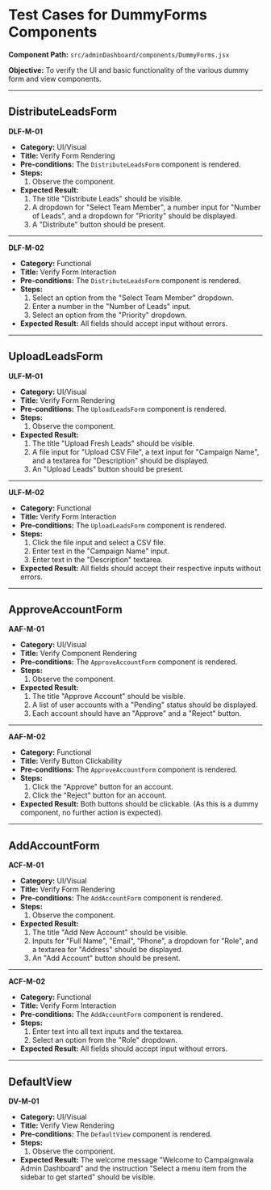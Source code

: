 # Test Cases for DummyForms Components

**Component Path:** `src/adminDashboard/components/DummyForms.jsx`

**Objective:** To verify the UI and basic functionality of the various dummy form and view components.

---

## DistributeLeadsForm

**DLF-M-01**
- **Category:** UI/Visual
- **Title:** Verify Form Rendering
- **Pre-conditions:** The `DistributeLeadsForm` component is rendered.
- **Steps:**
  1. Observe the component.
- **Expected Result:** 
  1. The title "Distribute Leads" should be visible.
  2. A dropdown for "Select Team Member", a number input for "Number of Leads", and a dropdown for "Priority" should be displayed.
  3. A "Distribute" button should be present.

---

**DLF-M-02**
- **Category:** Functional
- **Title:** Verify Form Interaction
- **Pre-conditions:** The `DistributeLeadsForm` component is rendered.
- **Steps:**
  1. Select an option from the "Select Team Member" dropdown.
  2. Enter a number in the "Number of Leads" input.
  3. Select an option from the "Priority" dropdown.
- **Expected Result:** All fields should accept input without errors.

---

## UploadLeadsForm

**ULF-M-01**
- **Category:** UI/Visual
- **Title:** Verify Form Rendering
- **Pre-conditions:** The `UploadLeadsForm` component is rendered.
- **Steps:**
  1. Observe the component.
- **Expected Result:** 
  1. The title "Upload Fresh Leads" should be visible.
  2. A file input for "Upload CSV File", a text input for "Campaign Name", and a textarea for "Description" should be displayed.
  3. An "Upload Leads" button should be present.

---

**ULF-M-02**
- **Category:** Functional
- **Title:** Verify Form Interaction
- **Pre-conditions:** The `UploadLeadsForm` component is rendered.
- **Steps:**
  1. Click the file input and select a CSV file.
  2. Enter text in the "Campaign Name" input.
  3. Enter text in the "Description" textarea.
- **Expected Result:** All fields should accept their respective inputs without errors.

---

## ApproveAccountForm

**AAF-M-01**
- **Category:** UI/Visual
- **Title:** Verify Component Rendering
- **Pre-conditions:** The `ApproveAccountForm` component is rendered.
- **Steps:**
  1. Observe the component.
- **Expected Result:** 
  1. The title "Approve Account" should be visible.
  2. A list of user accounts with a "Pending" status should be displayed.
  3. Each account should have an "Approve" and a "Reject" button.

---

**AAF-M-02**
- **Category:** Functional
- **Title:** Verify Button Clickability
- **Pre-conditions:** The `ApproveAccountForm` component is rendered.
- **Steps:**
  1. Click the "Approve" button for an account.
  2. Click the "Reject" button for an account.
- **Expected Result:** Both buttons should be clickable. (As this is a dummy component, no further action is expected).

---

## AddAccountForm

**ACF-M-01**
- **Category:** UI/Visual
- **Title:** Verify Form Rendering
- **Pre-conditions:** The `AddAccountForm` component is rendered.
- **Steps:**
  1. Observe the component.
- **Expected Result:** 
  1. The title "Add New Account" should be visible.
  2. Inputs for "Full Name", "Email", "Phone", a dropdown for "Role", and a textarea for "Address" should be displayed.
  3. An "Add Account" button should be present.

---

**ACF-M-02**
- **Category:** Functional
- **Title:** Verify Form Interaction
- **Pre-conditions:** The `AddAccountForm` component is rendered.
- **Steps:**
  1. Enter text into all text inputs and the textarea.
  2. Select an option from the "Role" dropdown.
- **Expected Result:** All fields should accept input without errors.

---

## DefaultView

**DV-M-01**
- **Category:** UI/Visual
- **Title:** Verify View Rendering
- **Pre-conditions:** The `DefaultView` component is rendered.
- **Steps:**
  1. Observe the component.
- **Expected Result:** The welcome message "Welcome to Campaignwala Admin Dashboard" and the instruction "Select a menu item from the sidebar to get started" should be visible.
